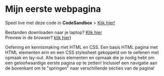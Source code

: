 # Mijn eerste webpagina

Speel live met deze code in **CodeSandbox** > [Klik hier!](https://codesandbox.io/s/github/CMD-Groningen/mijn-eerste-webpagina) 

Bestanden downloaden naar je laptop? [Klik hier](https://github.com/CMD-Groningen/mijn-eerste-webpagina/archive/refs/heads/master.zip)     
Preview in de browser? [klik hier](https://cmd-groningen.github.io/mijn-eerste-webpagina))

Oefening en kennismaking met HTML en CSS. Een basis HTML pagina met HTML elementen erin en een CSS stylesheet gekoppeld om te oefenen met opmaak en lay-out. Alle basis elementen en opmaak die je nodig hebt om een geloofwaardige eerste pagina op te zetten! Inclusief een navigatie aan de bovenkant om te "springen" naar verschillende secties van de pagina!
